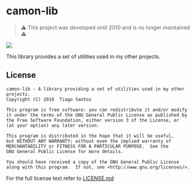 # camon-lib

> ⚠️ This project was developed until 2010 and is no longer maintained ⚠️

![](https://img.shields.io/badge/java-1.6-blue)

This library provides a set of utilities used in my other projects.

## License

    camon-lib - A library providing a set of utilities used in my other
    projects.
    Copyright (C) 2010  Tiago Santos

    This program is free software: you can redistribute it and/or modify
    it under the terms of the GNU General Public License as published by
    the Free Software Foundation, either version 3 of the License, or
    (at your option) any later version.

    This program is distributed in the hope that it will be useful,
    but WITHOUT ANY WARRANTY; without even the implied warranty of
    MERCHANTABILITY or FITNESS FOR A PARTICULAR PURPOSE.  See the
    GNU General Public License for more details.

    You should have received a copy of the GNU General Public License
    along with this program.  If not, see <http://www.gnu.org/licenses/>.

For the full license text refer to [LICENSE.md](LICENSE.md)

